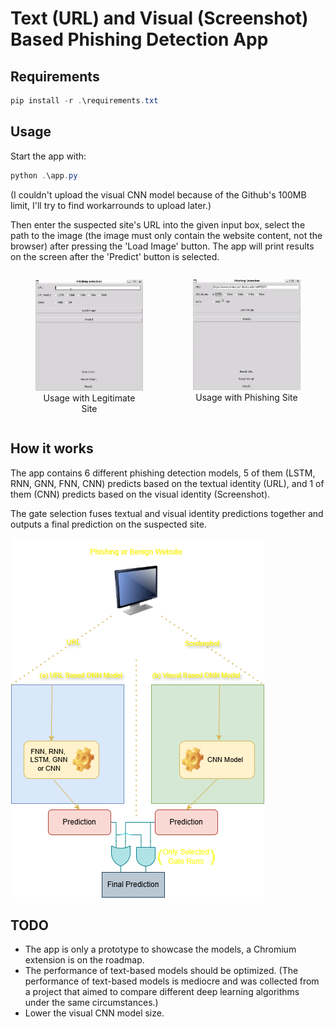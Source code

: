# Text (URL) and Visual (Screenshot) Based Phishing Detection App 

## Requirements

```Powershell
pip install -r .\requirements.txt
```

## Usage
Start the app with:
```Powershell
python .\app.py
```

(I couldn't upload the visual CNN model because of the Github's 100MB limit, I'll try to find workarrounds to upload later.)

Then enter the suspected site's URL into the given input box, select the path to the image (the image must only contain the website content, not the browser) after pressing the 'Load Image' button. 
The app will print results on the screen after the 'Predict' button is selected.

<div style="display: flex; justify-content: space-around; text-align: center;">
    <figure style="width: 45%;">
        <img src="readme_assests/legit.gif" alt="Usage Legit">
        <figcaption>Usage with Legitimate Site</figcaption>
    </figure>
    <figure style="width: 45%;">
        <img src="readme_assests/phish.gif" alt="Usage Phish">
        <figcaption>Usage with Phishing Site</figcaption>
    </figure>
</div>

## How it works
The app contains 6 different phishing detection models, 5 of them (LSTM, RNN, GNN, FNN, CNN) predicts based on the textual identity (URL), and 1 of them (CNN) predicts based on the visual identity (Screenshot).

The gate selection fuses textual and visual identity predictions together and outputs a final prediction on the suspected site.

![System Design](readme_assests/system_design.png)

## TODO 
- The app is only a prototype to showcase the models, a Chromium extension is on the roadmap.
- The performance of text-based models should be optimized. (The performance of text-based models is mediocre and was collected from a project that aimed to compare different deep learning algorithms under the same circumstances.)
- Lower the visual CNN model size.